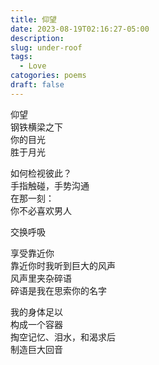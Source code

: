```yaml
---
title: 仰望
date: 2023-08-19T02:16:27-05:00
description: 
slug: under-roof
tags:
  - Love
catogories: poems
draft: false
---
```

仰望\
钢铁横梁之下\
你的目光\
胜于月光

如何检视彼此？\
手指触碰，手势沟通\
在那一刻：\
你不必喜欢男人

交换呼吸

享受靠近你\
靠近你时我听到巨大的风声\
风声里夹杂碎语\
碎语是我在思索你的名字

我的身体足以\
构成一个容器\
掏空记忆、泪水，和渴求后\
制造巨大回音
